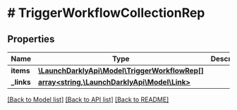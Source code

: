 # # TriggerWorkflowCollectionRep

## Properties

Name | Type | Description | Notes
------------ | ------------- | ------------- | -------------
**items** | [**\LaunchDarklyApi\Model\TriggerWorkflowRep[]**](TriggerWorkflowRep.md) |  | [optional]
**_links** | [**array<string,\LaunchDarklyApi\Model\Link>**](Link.md) |  | [optional]

[[Back to Model list]](../../README.md#models) [[Back to API list]](../../README.md#endpoints) [[Back to README]](../../README.md)

